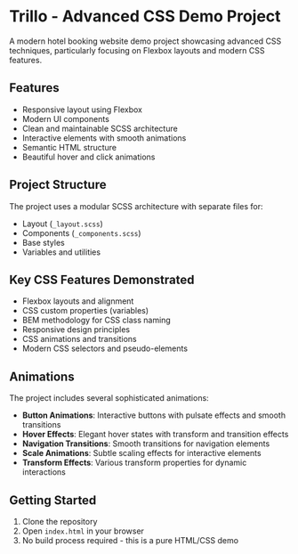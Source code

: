 # Trillo - Advanced CSS Demo Project

A modern hotel booking website demo project showcasing advanced CSS techniques, particularly focusing on Flexbox layouts and modern CSS features.

## Features

- Responsive layout using Flexbox
- Modern UI components
- Clean and maintainable SCSS architecture
- Interactive elements with smooth animations
- Semantic HTML structure
- Beautiful hover and click animations

## Project Structure

The project uses a modular SCSS architecture with separate files for:
- Layout (`_layout.scss`)
- Components (`_components.scss`)
- Base styles
- Variables and utilities

## Key CSS Features Demonstrated

- Flexbox layouts and alignment
- CSS custom properties (variables)
- BEM methodology for CSS class naming
- Responsive design principles
- CSS animations and transitions
- Modern CSS selectors and pseudo-elements

## Animations

The project includes several sophisticated animations:

- **Button Animations**: Interactive buttons with pulsate effects and smooth transitions
- **Hover Effects**: Elegant hover states with transform and transition effects
- **Navigation Transitions**: Smooth transitions for navigation elements
- **Scale Animations**: Subtle scaling effects for interactive elements
- **Transform Effects**: Various transform properties for dynamic interactions

## Getting Started

1. Clone the repository
2. Open `index.html` in your browser
3. No build process required - this is a pure HTML/CSS demo

